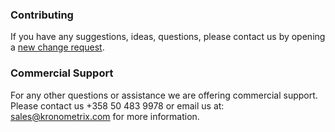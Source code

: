 ### Contributing

If you have any suggestions, ideas, questions, please contact us by opening a 
[new change request](https://github.com/sparvu/lmo/issues). 

### Commercial Support
For any other questions or assistance we are offering commercial support. Please contact us 
+358 50 483 9978 or email us at: sales@kronometrix.com for more information.
